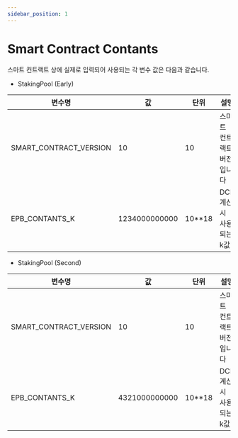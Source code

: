 ```yaml
---
sidebar_position: 1
---
```


# Smart Contract Contants

스마트 컨트랙트 상에 실제로 입력되어 사용되는 각 변수 값은 다음과 같습니다.

+ StakingPool (Early)

|변수명|값|단위|설명|비고|
|---|---|---|---|---|
| SMART_CONTRACT_VERSION | 10 | 10 | 스마트 컨트랙트 버전입니다 | 1.0 |
| EPB_CONTANTS_K | 1234000000000 | 10**18 | DCR 계산시 사용되는 k값 | 1.234 |

+ StakingPool (Second)

|변수명|값|단위|설명|비고|
|---|---|---|---|---|
| SMART_CONTRACT_VERSION | 10 | 10 | 스마트 컨트랙트 버전입니다 | 1.0 |
| EPB_CONTANTS_K | 4321000000000 | 10**18 | DCR 계산시 사용되는 k값 | 4.321 |